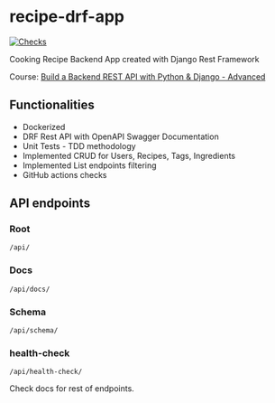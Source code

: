 # recipe-drf-app
[![Checks](https://github.com/Kosaaaaa/recipe-drf-app/actions/workflows/checks.yml/badge.svg)](https://github.com/Kosaaaaa/recipe-drf-app/actions/workflows/checks.yml)

Cooking Recipe Backend App created with Django Rest Framework

Course: [Build a Backend REST API with Python &amp; Django - Advanced](https://londonapp.dev/c2)

## Functionalities

* Dockerized
* DRF Rest API with OpenAPI Swagger Documentation
* Unit Tests - TDD methodology
* Implemented CRUD for Users, Recipes, Tags, Ingredients
* Implemented List endpoints filtering
* GitHub actions checks

## API endpoints

### Root

```
/api/
```

### Docs

```
/api/docs/
```

### Schema

```
/api/schema/
```

### health-check

```
/api/health-check/
```

Check docs for rest of endpoints.
